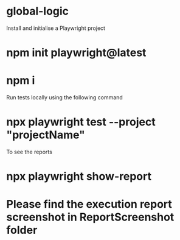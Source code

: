 # global-logic

Install and initialise a Playwright project
# npm init playwright@latest
# npm i

Run tests locally using the following command
# npx playwright test --project "projectName"

To see the reports
# npx playwright show-report

# Please find the execution report screenshot in ReportScreenshot folder
